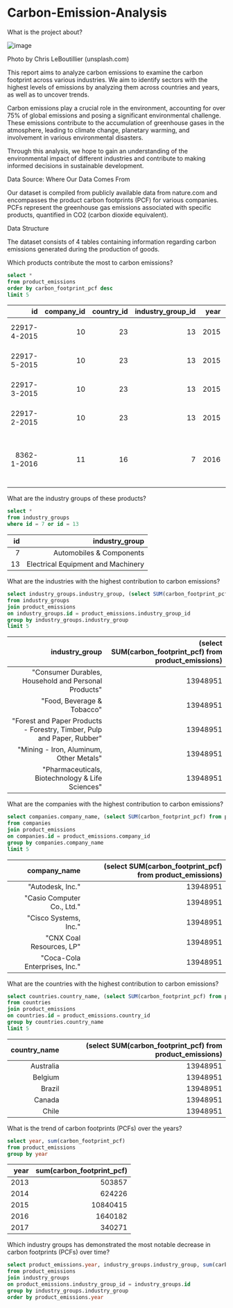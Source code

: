 # Carbon-Emission-Analysis

What is the project about?

![image](https://cdn.prod.website-files.com/63d2626cedcc41357cddabdf/664b69922ce036842dd8a5d0_chris-leboutillier-TUJud0AWAPI-unsplash-p-800.webp)

Photo by Chris LeBoutillier (unsplash.com)

This report aims to analyze carbon emissions to examine the carbon footprint across various industries. We aim to identify sectors with the highest levels of emissions by analyzing them across countries and years, as well as to uncover trends.

Carbon emissions play a crucial role in the environment, accounting for over 75% of global emissions and posing a significant environmental challenge. These emissions contribute to the accumulation of greenhouse gases in the atmosphere, leading to climate change, planetary warming, and involvement in various environmental disasters.

Through this analysis, we hope to gain an understanding of the environmental impact of different industries and contribute to making informed decisions in sustainable development.

Data Source: Where Our Data Comes From

Our dataset is compiled from publicly available data from nature.com and encompasses the product carbon footprints (PCF) for various companies. PCFs represent the greenhouse gas emissions associated with specific products, quantified in CO2 (carbon dioxide equivalent).

Data Structure

The dataset consists of 4 tables containing information regarding carbon emissions generated during the production of goods.

Which products contribute the most to carbon emissions?

```sql
select * 
from product_emissions
order by carbon_footprint_pcf desc
limit 5
```

id           | company_id | country_id | industry_group_id | year | product_name                                                       | weight_kg | carbon_footprint_pcf | upstream_percent_total_pcf                       | operations_percent_total_pcf                     | downstream_percent_total_pcf                     | 
| -----------: | ---------: | ---------: | ----------------: | ---: | -----------------------------------------------------------------: | --------: | -------------------: | -----------------------------------------------: | -----------------------------------------------: | -----------------------------------------------: | 
| 22917-4-2015 | 10         | 23         | 13                | 2015 | Wind Turbine G128 5 Megawats                                       | 600000    | 3718044              | N/a (product with insufficient stage-level data) | N/a (product with insufficient stage-level data) | N/a (product with insufficient stage-level data) | 
| 22917-5-2015 | 10         | 23         | 13                | 2015 | Wind Turbine G132 5 Megawats                                       | 600000    | 3276187              | N/a (product with insufficient stage-level data) | N/a (product with insufficient stage-level data) | N/a (product with insufficient stage-level data) | 
| 22917-3-2015 | 10         | 23         | 13                | 2015 | Wind Turbine G114 2 Megawats                                       | 400000    | 1532608              | N/a (product with insufficient stage-level data) | N/a (product with insufficient stage-level data) | N/a (product with insufficient stage-level data) | 
| 22917-2-2015 | 10         | 23         | 13                | 2015 | Wind Turbine G90 2 Megawats                                        | 361000    | 1251625              | N/a (product with insufficient stage-level data) | N/a (product with insufficient stage-level data) | N/a (product with insufficient stage-level data) | 
| 8362-1-2016  | 11         | 16         | 7                 | 2016 | Land Cruiser Prado. FJ Cruiser. Dyna trucks. Toyoace.IMV def unit. | 2272.33   | 191687               | 2.90                                             | 0.25                                             | 96.85                                            | 


What are the industry groups of these products?

```sql
select * 
from industry_groups
where id = 7 or id = 13
```

| id | industry_group                     | 
| -: | ---------------------------------: | 
| 7  | Automobiles & Components           | 
| 13 | Electrical Equipment and Machinery | 

What are the industries with the highest contribution to carbon emissions?

```sql
select industry_groups.industry_group, (select SUM(carbon_footprint_pcf) from product_emissions)
from industry_groups
join product_emissions
on industry_groups.id = product_emissions.industry_group_id
group by industry_groups.industry_group
limit 5
```

| industry_group                                                         | (select SUM(carbon_footprint_pcf) from product_emissions) | 
| ---------------------------------------------------------------------: | --------------------------------------------------------: | 
| "Consumer Durables, Household and Personal Products"                   | 13948951                                                  | 
| "Food, Beverage & Tobacco"                                             | 13948951                                                  | 
| "Forest and Paper Products - Forestry, Timber, Pulp and Paper, Rubber" | 13948951                                                  | 
| "Mining - Iron, Aluminum, Other Metals"                                | 13948951                                                  | 
| "Pharmaceuticals, Biotechnology & Life Sciences"                       | 13948951                                                  | 

What are the companies with the highest contribution to carbon emissions?

```sql
select companies.company_name, (select SUM(carbon_footprint_pcf) from product_emissions)
from companies
join product_emissions
on companies.id = product_emissions.company_id
group by companies.company_name
limit 5
```

| company_name                  | (select SUM(carbon_footprint_pcf) from product_emissions) | 
| ----------------------------: | --------------------------------------------------------: | 
| "Autodesk, Inc."              | 13948951                                                  | 
| "Casio Computer Co., Ltd."    | 13948951                                                  | 
| "Cisco Systems, Inc."         | 13948951                                                  | 
| "CNX Coal Resources, LP"      | 13948951                                                  | 
| "Coca-Cola Enterprises, Inc." | 13948951                                                  | 

What are the countries with the highest contribution to carbon emissions?

```sql
select countries.country_name, (select SUM(carbon_footprint_pcf) from product_emissions)
from countries
join product_emissions
on countries.id = product_emissions.country_id
group by countries.country_name
limit 5
```

| country_name | (select SUM(carbon_footprint_pcf) from product_emissions) | 
| -----------: | --------------------------------------------------------: | 
| Australia    | 13948951                                                  | 
| Belgium      | 13948951                                                  | 
| Brazil       | 13948951                                                  | 
| Canada       | 13948951                                                  | 
| Chile        | 13948951                                                  | 

What is the trend of carbon footprints (PCFs) over the years?
 ```sql
select year, sum(carbon_footprint_pcf)
from product_emissions
group by year
```

| year | sum(carbon_footprint_pcf) | 
| ---: | ------------------------: | 
| 2013 | 503857                    | 
| 2014 | 624226                    | 
| 2015 | 10840415                  | 
| 2016 | 1640182                   | 
| 2017 | 340271                    | 

Which industry groups has demonstrated the most notable decrease in carbon footprints (PCFs) over time?

```sql
select product_emissions.year, industry_groups.industry_group, sum(carbon_footprint_pcf)
from product_emissions
join industry_groups
on product_emissions.industry_group_id = industry_groups.id
group by industry_groups.industry_group
order by product_emissions.year
```
